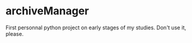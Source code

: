 # archiveManager

First personnal python project on early stages of my studies. Don't use it, please.
